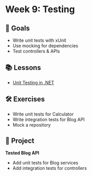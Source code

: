 # Week 9: Testing

## 🎯 Goals
- Write unit tests with xUnit
- Use mocking for dependencies
- Test controllers & APIs

## 📚 Lessons
- [Unit Testing in .NET](https://learn.microsoft.com/en-us/dotnet/core/testing/)

## 🛠 Exercises
- Write unit tests for Calculator
- Write integration tests for Blog API
- Mock a repository

## 📌 Project
**Tested Blog API**
- Add unit tests for Blog services
- Add integration tests for controllers
